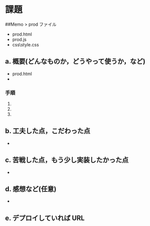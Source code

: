 # 課題

##Memo > prod ファイル
- prod.html
- prod.js
- css\style.css

## a. 概要(どんなものか，どうやって使うか，など)

- prod.html
- 

### 手順
1. 
2. 
3. 

## b. 工夫した点，こだわった点
- 

## c. 苦戦した点，もう少し実装したかった点
- 

## d. 感想など(任意)
-

## e. デプロイしていれば URL


